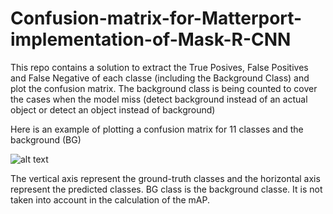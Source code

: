 # Confusion-matrix-for-Matterport-implementation-of-Mask-R-CNN

This repo contains a solution to extract the True Posives, False Positives and False Negative of each classe (including the Background Class) and plot the confusion matrix. The background class is being counted to cover the cases when the model miss (detect background instead of an actual object or detect an object instead of background)

Here is an example of plotting a confusion matrix for 11 classes and the background (BG) 

![alt text](https://github.com/Altimis/Confusion-matrix-for-Matterport-implementation-of-Mask-R-CNN/blob/master/confm.png?raw=true)

The vertical axis represent the ground-truth classes and the horizontal axis represent the predicted classes. BG class is the background classe. It is not taken into account in the calculation of the mAP. 
